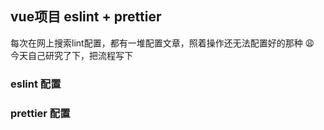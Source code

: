 ## vue项目 eslint + prettier
每次在网上搜索lint配置，都有一堆配置文章，照着操作还无法配置好的那种 😩
今天自己研究了下，把流程写下
### eslint 配置
### prettier 配置